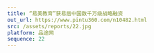```yaml
---
title: “易美教育”获易居中国数千万级战略融资
out_url: https://www.pintu360.com/n10482.html
src: /assets/reports/22.jpg
platform: 品途网
sequence: 22
---
```


